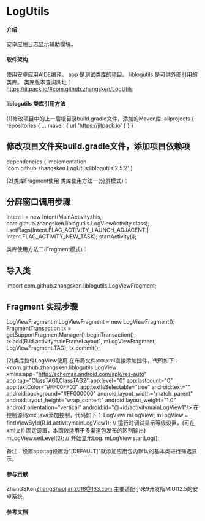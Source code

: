 # LogUtils

#### 介绍
安卓应用日志显示辅助模块。 

#### 软件架构
使用安卓应用AIDE编译。
app 是测试类库的项目。
liblogutils 是可供外部引用的类库。
类库版本查询网址：
https://jitpack.io/#com.github.zhangsken/LogUtils

#### liblogutils 类库引用方法
(1)修改项目中的上一层根目录build.gradle文件，添加的Maven库:
    allprojects {
        repositories {
            ...
            maven { url 'https://jitpack.io' }
        }
    }
## 修改项目文件夹build.gradle文件，添加项目依赖项
dependencies {
            implementation 'com.github.zhangsken.LogUtils:liblogutils:2.5.2'
    }
    
    
(2)类库Fragment使用
类库使用方法一(分屏模式)：
## 分屏窗口调用步骤
Intent i = new Intent(MainActivity.this, com.github.zhangsken.liblogutils.LogViewActivity.class);
i.setFlags(Intent.FLAG_ACTIVITY_LAUNCH_ADJACENT | Intent.FLAG_ACTIVITY_NEW_TASK);
startActivity(i);

类库使用方法二(Fragment模式)：
## 导入类
import com.github.zhangsken.liblogutils.LogViewFragment;
## Fragment 实现步骤
LogViewFragment mLogViewFragment = new LogViewFragment();
FragmentTransaction tx = getSupportFragmentManager().beginTransaction();
tx.add(R.id.activitymainFrameLayout1, mLogViewFragment, LogViewFragment.TAG);
tx.commit();

(2)类库控件LogView使用
在布局文件xxx.xml直接添加控件，代码如下：
<com.github.zhangsken.liblogutils.LogView
            xmlns:app="http://schemas.android.com/apk/res-auto"
            app:tag="ClassTAG1,ClassTAG2"
            app:level="0"
            app:lastcount="0"
            app:textColor="#FF00FF03"
            app:textIsSelectable="true"
            android:text=""
            android:background="#FF000000"
            android:layout_width="match_parent"
            android:layout_height="wrap_content"
            android:layout_weight="1.0"
            android:orientation="vertical"
			android:id="@+id/activitymainLogView1"/>
在控制源码xxx.java添加控制，代码如下：
LogView mLogView;
mLogView = findViewById(R.id.activitymainLogView1);
// 运行时调试显示等级设置，(可在xml文件固定设置，本函数适用于多渠道包发布的区别输出)
mLogView.setLevel(2);
// 开始显示Log.
mLogView.startLog();

备注：设置app:tag设置为"[DEFAULT]"就添加应用包内默认的基本类进行筛选显示。

#### 参与贡献
ZhanGSKen<ZhangShaojian2018@163.com> 主要适配小米9开发版MIUI12.5的安卓系统。

#### 参考文档
